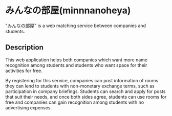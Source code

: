 # みんなの部屋(minnnanoheya)

"みんなの部屋" is a web matching service between companies and students.

## Description

This web application helps both companies which want more name recognition among students and students who want space for their activities for free. 

By registering for this service, companies can post information of rooms they can lend to students with non-monetary exchange terms, such as participation in company briefings. Students can search and apply for posts that suit their needs, and once both sides agree, students can use rooms for free and companies can gain recognition among students with no advertising expenses.




